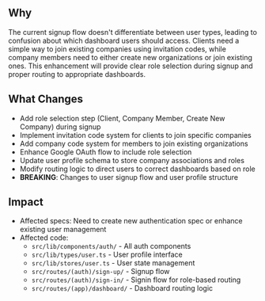 ## Why

The current signup flow doesn't differentiate between user types, leading to confusion about which dashboard users should access. Clients need a simple way to join existing companies using invitation codes, while company members need to either create new organizations or join existing ones. This enhancement will provide clear role selection during signup and proper routing to appropriate dashboards.

## What Changes

- Add role selection step (Client, Company Member, Create New Company) during signup
- Implement invitation code system for clients to join specific companies
- Add company code system for members to join existing organizations
- Enhance Google OAuth flow to include role selection
- Update user profile schema to store company associations and roles
- Modify routing logic to direct users to correct dashboards based on role
- **BREAKING**: Changes to user signup flow and user profile structure

## Impact

- Affected specs: Need to create new authentication spec or enhance existing user management
- Affected code:
  - `src/lib/components/auth/` - All auth components
  - `src/lib/types/user.ts` - User profile interface
  - `src/lib/stores/user.ts` - User state management
  - `src/routes/(auth)/sign-up/` - Signup flow
  - `src/routes/(auth)/sign-in/` - Signin flow for role-based routing
  - `src/routes/(app)/dashboard/` - Dashboard routing logic
